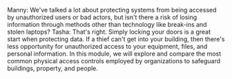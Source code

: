Manny: We've talked a lot about protecting systems from being accessed by unauthorized users or bad actors, but isn't there a risk of losing information through methods other than technology like break-ins and stolen laptops? Tasha: That's right. Simply locking your doors is a great start when protecting data. If a thief can't get into your building, then there's less opportunity for unauthorized access to your equipment, files, and personal information. In this module, we will explore and compare the most common physical access controls employed by organizations to safeguard buildings, property, and people. 